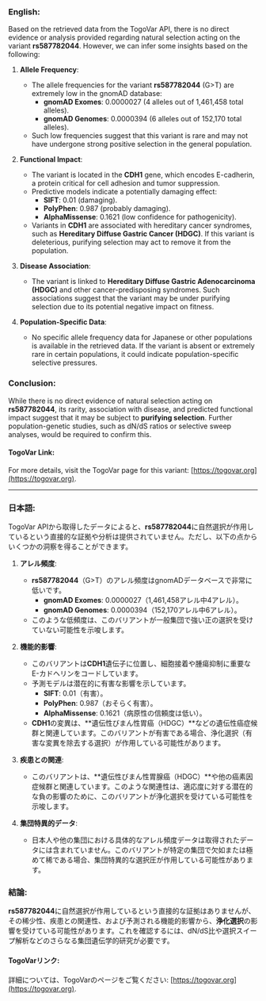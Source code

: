 ### English:
Based on the retrieved data from the TogoVar API, there is no direct evidence or analysis provided regarding natural selection acting on the variant **rs587782044**. However, we can infer some insights based on the following:

1. **Allele Frequency**:
   - The allele frequencies for the variant **rs587782044** (G>T) are extremely low in the gnomAD database:
     - **gnomAD Exomes**: 0.0000027 (4 alleles out of 1,461,458 total alleles).
     - **gnomAD Genomes**: 0.0000394 (6 alleles out of 152,170 total alleles).
   - Such low frequencies suggest that this variant is rare and may not have undergone strong positive selection in the general population.

2. **Functional Impact**:
   - The variant is located in the **CDH1** gene, which encodes E-cadherin, a protein critical for cell adhesion and tumor suppression.
   - Predictive models indicate a potentially damaging effect:
     - **SIFT**: 0.01 (damaging).
     - **PolyPhen**: 0.987 (probably damaging).
     - **AlphaMissense**: 0.1621 (low confidence for pathogenicity).
   - Variants in **CDH1** are associated with hereditary cancer syndromes, such as **Hereditary Diffuse Gastric Cancer (HDGC)**. If this variant is deleterious, purifying selection may act to remove it from the population.

3. **Disease Association**:
   - The variant is linked to **Hereditary Diffuse Gastric Adenocarcinoma (HDGC)** and other cancer-predisposing syndromes. Such associations suggest that the variant may be under purifying selection due to its potential negative impact on fitness.

4. **Population-Specific Data**:
   - No specific allele frequency data for Japanese or other populations is available in the retrieved data. If the variant is absent or extremely rare in certain populations, it could indicate population-specific selective pressures.

### Conclusion:
While there is no direct evidence of natural selection acting on **rs587782044**, its rarity, association with disease, and predicted functional impact suggest that it may be subject to **purifying selection**. Further population-genetic studies, such as dN/dS ratios or selective sweep analyses, would be required to confirm this.

#### TogoVar Link:
For more details, visit the TogoVar page for this variant: [https://togovar.org](https://togovar.org).

---

### 日本語:
TogoVar APIから取得したデータによると、**rs587782044**に自然選択が作用しているという直接的な証拠や分析は提供されていません。ただし、以下の点からいくつかの洞察を得ることができます。

1. **アレル頻度**:
   - **rs587782044**（G>T）のアレル頻度はgnomADデータベースで非常に低いです。
     - **gnomAD Exomes**: 0.0000027（1,461,458アレル中4アレル）。
     - **gnomAD Genomes**: 0.0000394（152,170アレル中6アレル）。
   - このような低頻度は、このバリアントが一般集団で強い正の選択を受けていない可能性を示唆します。

2. **機能的影響**:
   - このバリアントは**CDH1**遺伝子に位置し、細胞接着や腫瘍抑制に重要なE-カドヘリンをコードしています。
   - 予測モデルは潜在的に有害な影響を示しています。
     - **SIFT**: 0.01（有害）。
     - **PolyPhen**: 0.987（おそらく有害）。
     - **AlphaMissense**: 0.1621（病原性の信頼度は低い）。
   - **CDH1**の変異は、**遺伝性びまん性胃癌（HDGC）**などの遺伝性癌症候群と関連しています。このバリアントが有害である場合、浄化選択（有害な変異を除去する選択）が作用している可能性があります。

3. **疾患との関連**:
   - このバリアントは、**遺伝性びまん性胃腺癌（HDGC）**や他の癌素因症候群と関連しています。このような関連性は、適応度に対する潜在的な負の影響のために、このバリアントが浄化選択を受けている可能性を示唆します。

4. **集団特異的データ**:
   - 日本人や他の集団における具体的なアレル頻度データは取得されたデータには含まれていません。このバリアントが特定の集団で欠如または極めて稀である場合、集団特異的な選択圧が作用している可能性があります。

### 結論:
**rs587782044**に自然選択が作用しているという直接的な証拠はありませんが、その稀少性、疾患との関連性、および予測される機能的影響から、**浄化選択**の影響を受けている可能性があります。これを確認するには、dN/dS比や選択スイープ解析などのさらなる集団遺伝学的研究が必要です。

#### TogoVarリンク:
詳細については、TogoVarのページをご覧ください: [https://togovar.org](https://togovar.org).
